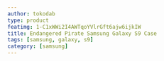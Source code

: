 ```yaml
---
author: tokodab
type: product
featimg: 1-C1xWWi2I4AWTqoYVlrGft6ajw6ijkIW
title: Endangered Pirate Samsung Galaxy S9 Case
tags: [samsung, galaxy, s9]
category: [samsung]
---
```

